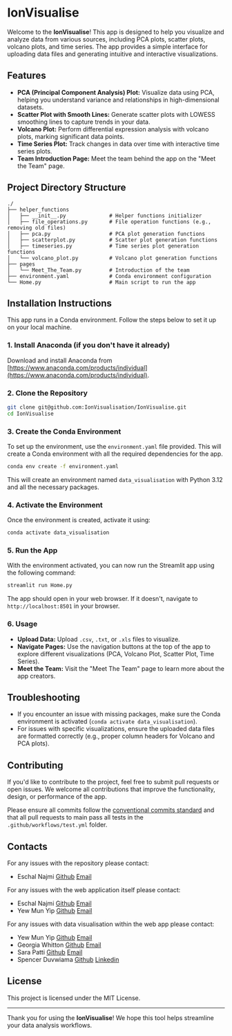 
# IonVisualise

Welcome to the **IonVisualise**! This app is designed to help you visualize and analyze data from various sources, including PCA plots, scatter plots, volcano plots, and time series. The app provides a simple interface for uploading data files and generating intuitive and interactive visualizations.

## Features

- **PCA (Principal Component Analysis) Plot:** Visualize data using PCA, helping you understand variance and relationships in high-dimensional datasets.
- **Scatter Plot with Smooth Lines:** Generate scatter plots with LOWESS smoothing lines to capture trends in your data.
- **Volcano Plot:** Perform differential expression analysis with volcano plots, marking significant data points.
- **Time Series Plot:** Track changes in data over time with interactive time series plots.
- **Team Introduction Page:** Meet the team behind the app on the "Meet the Team" page.

## Project Directory Structure

```plaintext
./
├── helper_functions
│   ├── __init__.py              # Helper functions initializer
│   ├── file_operations.py       # File operation functions (e.g., removing old files)
│   ├── pca.py                   # PCA plot generation functions
│   ├── scatterplot.py           # Scatter plot generation functions
│   ├── timeseries.py            # Time series plot generation functions
│   └── volcano_plot.py          # Volcano plot generation functions
├── pages
│   └── Meet_The_Team.py         # Introduction of the team
├── environment.yaml             # Conda environment configuration
└── Home.py                      # Main script to run the app
```

## Installation Instructions

This app runs in a Conda environment. Follow the steps below to set it up on your local machine.

### 1. Install Anaconda (if you don't have it already)

Download and install Anaconda from [https://www.anaconda.com/products/individual](https://www.anaconda.com/products/individual).

### 2. Clone the Repository

```bash
git clone git@github.com:IonVisualisation/IonVisualise.git
cd IonVisualise
```

### 3. Create the Conda Environment

To set up the environment, use the `environment.yaml` file provided. This will create a Conda environment with all the required dependencies for the app.

```bash
conda env create -f environment.yaml
```

This will create an environment named `data_visualisation` with Python 3.12 and all the necessary packages.

### 4. Activate the Environment

Once the environment is created, activate it using:

```bash
conda activate data_visualisation
```

### 5. Run the App

With the environment activated, you can now run the Streamlit app using the following command:

```bash
streamlit run Home.py
```

The app should open in your web browser. If it doesn't, navigate to `http://localhost:8501` in your browser.

### 6. Usage

- **Upload Data:** Upload `.csv`, `.txt`, or `.xls` files to visualize.
- **Navigate Pages:** Use the navigation buttons at the top of the app to explore different visualizations (PCA, Volcano Plot, Scatter Plot, Time Series).
- **Meet the Team:** Visit the "Meet The Team" page to learn more about the app creators.

## Troubleshooting

- If you encounter an issue with missing packages, make sure the Conda environment is activated (`conda activate data_visualisation`).
- For issues with specific visualizations, ensure the uploaded data files are formatted correctly (e.g., proper column headers for Volcano and PCA plots).

## Contributing

If you'd like to contribute to the project, feel free to submit pull requests or open issues. We welcome all contributions that improve the functionality, design, or performance of the app.

Please ensure all commits follow the [conventional commits standard](https://www.conventionalcommits.org/en/v1.0.0/) and that all pull requests to main pass all tests in the `.github/workflows/test.yml` folder.

## Contacts

For any issues with the repository please contact:
- Eschal Najmi [Github](https://github.com/eschalnajmi) [Email](eschal.najmi@gmail.com)

For any issues with the web application itself please contact:
- Eschal Najmi [Github](https://github.com/eschalnajmi) [Email](eschal.najmi@gmail.com)
- Yew Mun Yip [Github](https://github.com/yipy0005) [Email](yewmun.yip@crick.ac.uk)

For any issues with data visualisation within the web app please contact:
- Yew Mun Yip [Github](https://github.com/yipy0005) [Email](yewmun.yip@crick.ac.uk)
- Georgia Whitton [Github](https://github.com/gwhittonx) [Email](georgia.whitton@crick.ac.uk)
- Sara Patti [Github](https://github.com/spatts14) [Email](sara.patti@crick.ac.uk)
- Spencer Duvwiama [Github](https://github.com/spencerejd) [Linkedin](https://www.linkedin.com/in/spencerduvwiama/)
## License

This project is licensed under the MIT License.

---

Thank you for using the **IonVisualise**! We hope this tool helps streamline your data analysis workflows.
